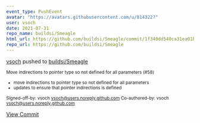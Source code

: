 ```yaml
---
event_type: PushEvent
avatar: "https://avatars.githubusercontent.com/u/814322?"
user: vsoch
date: 2021-07-31
repo_name: buildsi/Smeagle
html_url: https://github.com/buildsi/Smeagle/commit/1f340dd540ca31ea01b191c4b27ba64c9a42f8c4
repo_url: https://github.com/buildsi/Smeagle
---
```


<a href='https://github.com/vsoch' target='_blank'>vsoch</a> pushed to <a href='https://github.com/buildsi/Smeagle' target='_blank'>buildsi/Smeagle</a>

<small>Move indirections to pointer type so not defined for all parameters (#58)

* move indirections to pointer type so not defined for all parameters
* updates to ensure that pointer indirections is defined

Signed-off-by: vsoch <vsoch@users.noreply.github.com>
Co-authored-by: vsoch <vsoch@users.noreply.github.com></small>

<a href='https://github.com/buildsi/Smeagle/commit/1f340dd540ca31ea01b191c4b27ba64c9a42f8c4' target='_blank'>View Commit</a>